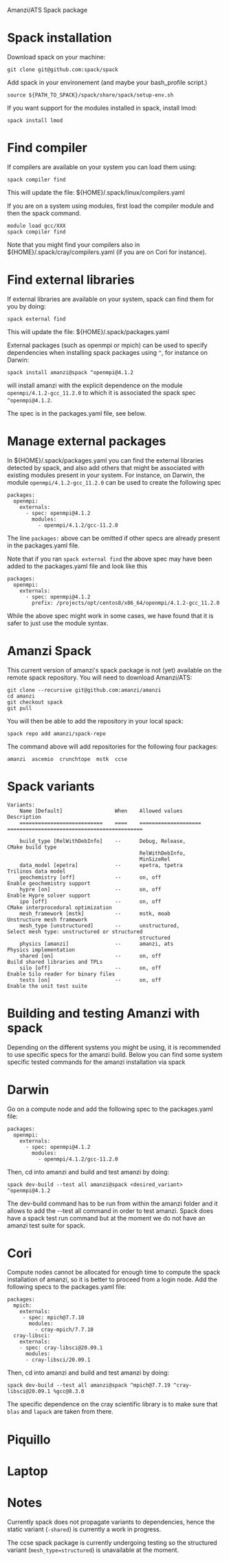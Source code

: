 Amanzi/ATS Spack package 

# Spack installation 
Download spack on your machine:
```
git clone git@github.com:spack/spack 
```

Add spack in your environement (and maybe your bash_profile script.) 
```
source ${PATH_TO_SPACK}/spack/share/spack/setup-env.sh
```

If you want support for the modules installed in spack, install lmod: 
```
spack install lmod
```

# Find compiler 

If compilers are available on your system you can load them using: 
``` 
spack compiler find
```
This will update the file: ${HOME}/.spack/linux/compilers.yaml

If you are on a system using modules, first load the compiler module and then the spack command. 
```
module load gcc/XXX
spack compiler find
```

Note that you might find your compilers also in ${HOME}/.spack/cray/compilers.yaml (if you are on Cori for instance).

# Find external libraries

If external libraries are available on your system, spack can find them for you by doing:
```
spack external find
```
This will update the file: ${HOME}/.spack/packages.yaml

External packages (such as openmpi or mpich) can be used to specify dependencies when installing spack packages using `^`, for instance on Darwin:

```
spack install amanzi@spack ^openmpi@4.1.2
```
will install amanzi with the explicit dependence on the module `openmpi/4.1.2-gcc_11.2.0` to which it is associated the spack spec `^openmpi@4.1.2`.

The spec is in the packages.yaml file, see below.

# Manage external packages

In ${HOME}/.spack/packages.yaml you can find the external libraries detected by spack, and also add others that might be associated with existing modules
present in your system. For instance, on Darwin, the module `openmpi/4.1.2-gcc_11.2.0` can be used to create the following spec

```
packages:
  openmpi:
    externals:
      - spec: openmpi@4.1.2
        modules:
          - openmpi/4.1.2/gcc-11.2.0
```
The line `packages:` above can be omitted if other specs are already present in the packages.yaml file.

Note that if you ran `spack external find` the above spec may have been added to the packages.yaml file and look like this

```
packages:
  openmpi:
    externals:
      - spec: openmpi@4.1.2
        prefix: /projects/opt/centos8/x86_64/openmpi/4.1.2-gcc_11.2.0
```

While the above spec might work in some cases, we have found that it is safer to just use the module syntax.

# Amanzi Spack

This current version of amanzi's spack package is not (yet) available on the remote spack repository. 
You will need to download Amanzi/ATS: 

```
git clone --recursive git@github.com:amanzi/amanzi
cd amanzi
git checkout spack
git pull
```

You will then be able to add the repository in your local spack: 

```
spack repo add amanzi/spack-repo
```

The command above will add repositories for the following four packages:

```
amanzi  ascemio  crunchtope  mstk  ccse
```

# Spack variants
```
Variants:
    Name [Default]                 When    Allowed values          Description
    ===========================    ====    ====================    ============================================

    build_type [RelWithDebInfo]    --      Debug, Release,         CMake build type
                                           RelWithDebInfo,         
                                           MinSizeRel              
    data_model [epetra]            --      epetra, tpetra          Trilinos data model
    geochemistry [off]             --      on, off                 Enable geochemistry support
    hypre [on]                     --      on, off                 Enable Hypre solver support
    ipo [off]                      --      on, off                 CMake interprocedural optimization
    mesh_framework [mstk]          --      mstk, moab              Unstructure mesh framework
    mesh_type [unstructured]       --      unstructured,           Select mesh type: unstructured or structured
                                           structured              
    physics [amanzi]               --      amanzi, ats             Physics implementation
    shared [on]                    --      on, off                 Build shared libraries and TPLs
    silo [off]                     --      on, off                 Enable Silo reader for binary files
    tests [on]                     --      on, off                 Enable the unit test suite
```

# Building and testing Amanzi with spack

Depending on the different systems you might be using, it is recommended to use specific specs for the amanzi build.
Below you can find some system specific tested commands for the amanzi installation via spack

# Darwin
Go on a compute node and add the following spec to the packages.yaml file:
```
packages:
  openmpi:
    externals:
      - spec: openmpi@4.1.2
        modules:
          - openmpi/4.1.2/gcc-11.2.0
```
Then, cd into amanzi and build and test amanzi by doing:
```
spack dev-build --test all amanzi@spack <desired_variant>  ^openmpi@4.1.2
```
The dev-build command has to be run from within the amanzi folder and it allows to add the --test all command in order
to test amanzi. Spack does have a spack test run command but at the moment we do not have an amanzi test suite for spack.

# Cori
Compute nodes cannot be allocated for enough time to compute the spack installation of amanzi, so it is better to proceed from a login node.
Add the following specs to the packages.yaml file:
```
packages:
  mpich:
    externals:
     - spec: mpich@7.7.10
       modules:
         - cray-mpich/7.7.10
  cray-libsci:
    externals:
    - spec: cray-libsci@20.09.1
      modules:
      - cray-libsci/20.09.1
```
Then, cd into amanzi and build and test amanzi by doing:

```
spack dev-build --test all amanzi@spack ^mpich@7.7.19 ^cray-libsci@20.09.1 %gcc@8.3.0
```

The specific dependence on the cray scientific library is to make sure that `blas` and `lapack` are taken from there.

# Piquillo

# Laptop

# Notes

Currently spack does not propagate variants to dependencies, hence the static variant (`-shared`) is currently a work in progress.

The ccse spack package is currently undergoing testing so the structured variant (`mesh_type=structured`) is unavailable at the moment.

